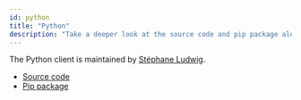 ```yaml
---
id: python
title: "Python"
description: "Take a deeper look at the source code and pip package alongside Python."
---
```


The Python client is maintained by [Stéphane Ludwig](https://gitlab.com/stephane.ludwig).

- [Source code](https://gitlab.com/stephane.ludwig/zeebe_python_grpc)
- [Pip package](https://pypi.org/project/zeebe-grpc/)
